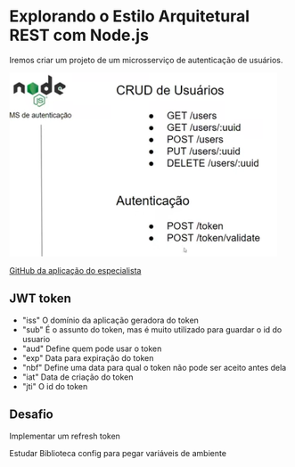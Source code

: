# Explorando o Estilo Arquitetural REST com Node.js

Iremos criar um projeto de um microsserviço de autenticação de usuários.

![plot](./images/imagem1.png)

[GitHub da aplicação do especialista](https://github.com/RenanJPaula/dio-node-user-authentication-api)



## JWT token



- "iss" O domínio da aplicação geradora do token
- "sub" É o assunto do token, mas é muito utilizado para guardar o id do usuario
- "aud" Define quem pode usar o token
- "exp" Data para expiração do token
- "nbf" Define uma data para qual o token não pode ser aceito antes dela
- "iat" Data de criação do token
- "jti" O id do token



## Desafio

Implementar um refresh token



Estudar Biblioteca config para pegar variáveis de ambiente
